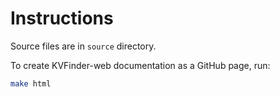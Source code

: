 # Instructions

Source files are in `source` directory.

To create KVFinder-web documentation as a GitHub page, run:

```bash
make html
```
